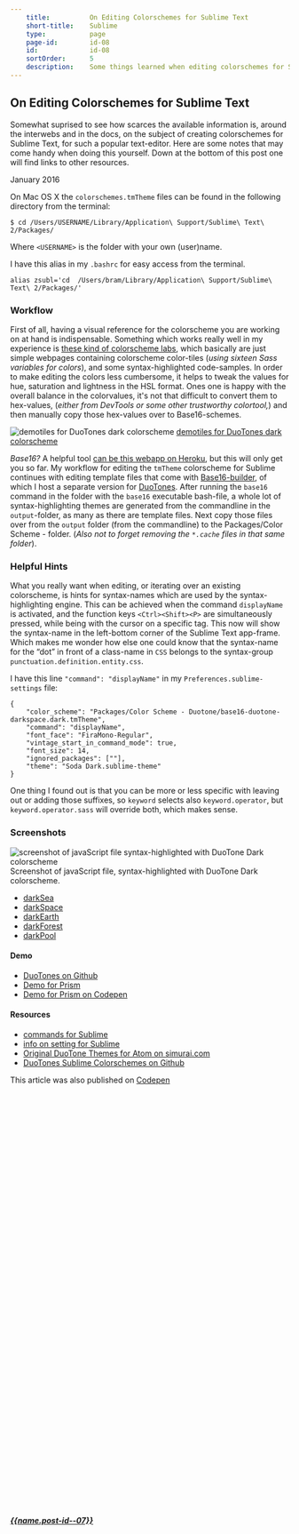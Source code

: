 ```yaml
---
    title:          On Editing Colorschemes for Sublime Text
    short-title:    Sublime
    type:           page
    page-id:        id-08
    id:             id-08
    sortOrder:      5
    description:    Some things learned when editing colorschemes for Sublime Text
---
```


## On Editing Colorschemes for Sublime Text

<span class="dropcap">S</span>omewhat suprised to see how scarces the available information is, around the interwebs and in the docs, on the subject of creating colorschemes for Sublime Text, for such a popular text-editor. Here are some notes that may come handy when doing this yourself. Down at the bottom of this post one will find links to other resources.

<p class="publication-list__item__meta"><time datetime="2016-01-11">January 2016</time></p>

On Mac OS X the `colorschemes.tmTheme` files can be found in the following directory from the terminal:

<pre><code class="language-bash">$ cd /Users/USERNAME/Library/Application\ Support/Sublime\ Text\ 2/Packages/
</code></pre>

Where `<USERNAME>` is the folder with your own (user)name.

I have this alias in my `.bashrc` for easy access from the terminal.

<pre><code class="language-bash">alias zsubl='cd  /Users/bram/Library/Application\ Support/Sublime\ Text\ 2/Packages/'
</code></pre>

### Workflow
First of all, having a visual reference for the colorscheme you are working on at hand is indispensable. Something which works really well in my experience is [these kind of colorscheme labs](http://localhost/~bram/syntax-highlighting/duotones/demo/dark/), which basically are just simple webpages containing colorscheme color-tiles (_using sixteen Sass variables for colors_), and some syntax-highlighted code-samples. In order to make editing the colors less cumbersome, it helps to tweak the values for hue, saturation and lightness in the HSL format. Ones one is happy with the overall balance in the colorvalues, it's not that difficult to convert them to hex-values, (_either from DevTools or some other trustworthy colortool,_) and then manually copy those hex-values over to Base16-schemes.

![demotiles for DuoTones dark colorscheme](http://atelierbram.github.io/syntax-highlighting/assets/img/svg/duotones-dark_1200x300.svg)
[demotiles for DuoTones dark colorscheme](http://atelierbram.github.io/syntax-highlighting/duotones/demo/dark)

_Base16?_ A helpful tool [can be this webapp on Heroku](http://tmtheme-editor.herokuapp.com/), but this will only get you so far. My workflow for editing the `tmTheme` colorscheme for Sublime continues with editing template files that come with [Base16-builder](http://github.com/chriskempson/base16-builder/), of which I host a separate version for [DuoTones](https://github.com/atelierbram/syntax-highlighting/tree/master/duotones). After running the `base16` command in the folder with the `base16` executable bash-file, a whole lot of syntax-highlighting themes are generated from the commandline in the `output`-folder, as many as there are template files. Next copy those files over from the `output` folder (from the commandline) to the Packages/Color Scheme - folder. (_Also not to forget removing the `*.cache` files in that same folder_).

### Helpful Hints
What you really want when editing, or iterating over an existing colorscheme, is hints for syntax-names which are used by the syntax-highlighting engine. This can be achieved when the command `displayName` is activated, and the function keys `<Ctrl><Shift><P>` are simultaneously pressed, while being with the cursor on a specific tag. This now will show the syntax-name in the left-bottom corner of the Sublime Text app-frame. Which makes me wonder how else one could know that the syntax-name for the “dot” in front of a class-name in `CSS` belongs to the syntax-group `punctuation.definition.entity.css`.

I have this line `"command": "displayName"` in my `Preferences.sublime-settings` file:

<pre><code class="language-javascript">{
	"color_scheme": "Packages/Color Scheme - Duotone/base16-duotone-darkspace.dark.tmTheme",
	"command": "displayName",
	"font_face": "FiraMono-Regular",
	"vintage_start_in_command_mode": true,
	"font_size": 14,
	"ignored_packages": [""],
	"theme": "Soda Dark.sublime-theme"
}
</code></pre>

One thing I found out is that you can be more or less specific with leaving out or adding those suffixes, so `keyword` selects also `keyword.operator`, but `keyword.operator.sass` will override both, which makes sense.

### Screenshots
![screenshot of javaScript file syntax-highlighted with DuoTone Dark colorscheme](http://atelierbram.github.io/syntax-highlighting/assets/img/duotones-dark_sublime_960x640.png)
Screenshot of javaScript file, syntax-highlighted with DuoTone Dark colorscheme.

- [darkSea](http://atelierbram.github.io/syntax-highlighting/assets/img/duotones-darkSea_sublime_960x640.png)
- [darkSpace](http://atelierbram.github.io/syntax-highlighting/assets/img/duotones-darkSpace_sublime_960x640.png)
- [darkEarth](http://atelierbram.github.io/syntax-highlighting/assets/img/duotones-darkEarth_sublime_960x640.png)
- [darkForest](http://atelierbram.github.io/syntax-highlighting/assets/img/duotones-darkForest_sublime_960x640.png)
- [darkPool](http://atelierbram.github.io/syntax-highlighting/assets/img/duotones-darkPool_sublime_960x640.png)

#### Demo
- [DuoTones on Github](http://atelierbram.github.io/syntax-highlighting/duotones/)
- [Demo for Prism](http://atelierbram.github.io/syntax-highlighting/duotones/demo/dark/)
- [Demo for Prism on Codepen](http://codepen.io/atelierbram/pen/WrjVyv)

#### Resources
- [commands for Sublime](http://www.sublimetext.com/docs/commands)
- [info on setting for Sublime](https://www.sublimetext.com/docs/3/settings.html)
- [Original DuoTone Themes for Atom on simurai.com](http://simurai.com/projects/2016/01/01/duotone-themes/)
- [DuoTones Sublime Colorschemes on Github](https://github.com/atelierbram/duotones-sublime-colorschemes)

<span class="note">This article was also published on [Codepen](http://codepen.io/atelierbram/post/colorschemes-sublime/)</span>

<div class="prevnext">
  <h5><a href="../{{url.post-id--07}}" rel="prev"><i class="icon icon-8 icon-arrow-left"><svg class="shape-icon" viewBox="0 0 8 12"><use xlink:href="#shape-arrow-point" transform="rotate(180,4,6)"></use></svg></i> {{name.post-id--07}}</a></h5>
</div>


